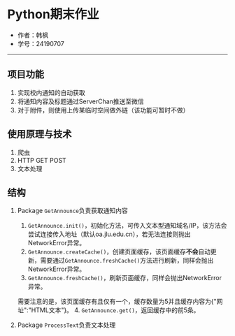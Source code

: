 # Python期末作业
- 作者：韩枫
- 学号：24190707
---
## 项目功能
1. 实现校内通知的自动获取
2. 将通知内容及标题通过ServerChan推送至微信
3. 对于附件，则使用上传某临时空间做外链（该功能可暂时不做）

## 使用原理与技术
1. 爬虫
2. HTTP GET POST
3. 文本处理

## 结构
1. Package `GetAnnounce`负责获取通知内容
    1. `GetAnnounce.init()`，初始化方法，可传入文本型通知域名/IP，该方法会尝试连接传入地址（默认oa.jlu.edu.cn），若无法连接则抛出NetworkError异常。
    2. `GetAnnounce.createCache()`，创建页面缓存，该页面缓存**不会**自动更新，需要通过`GetAnnounce.freshCache()`方法进行刷新，同样会抛出NetworkError异常。
    3. `GetAnnounce.freshCache()`，刷新页面缓存，同样会抛出NetworkError异常。
      
    需要注意的是，该页面缓存有且仅有一个，缓存数量为5并且缓存内容为{"网址":"HTML文本"}。
    4. `GetAnnounce.get()`，返回缓存中的前5条。
    
2. Package `ProcessText`负责文本处理